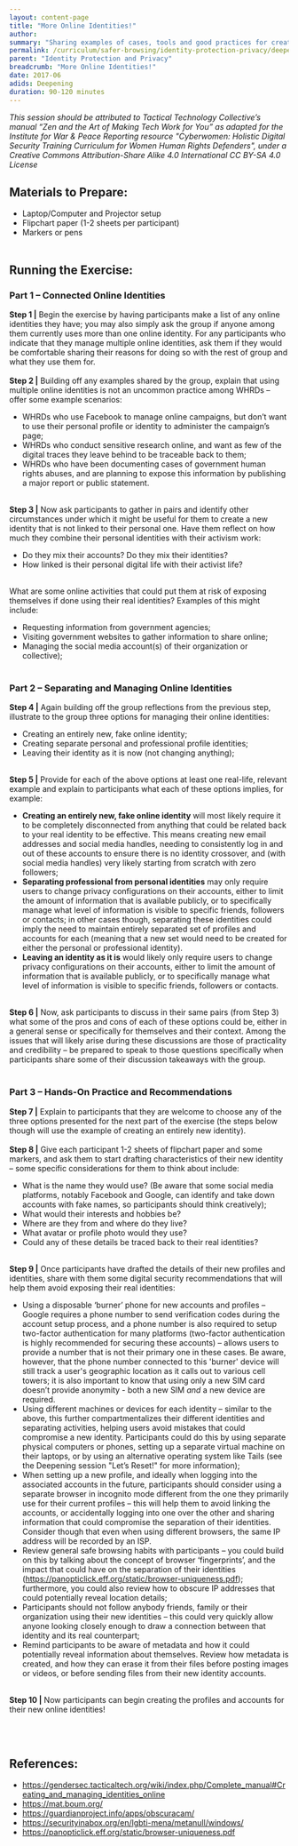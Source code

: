 ```yaml
---
layout: content-page
title: "More Online Identities!"
author: 
summary: "Sharing examples of cases, tools and good practices for creating online identities."
permalink: /curriculum/safer-browsing/identity-protection-privacy/deepening/more-online-identities/
parent: "Identity Protection and Privacy"
breadcrumb: "More Online Identities!"
date: 2017-06
adids: Deepening
duration: 90-120 minutes
---
```

*This session should be attributed to Tactical Technology Collective’s manual “Zen and the Art of Making Tech Work for You” as adapted for the Institute for War & Peace Reporting resource "Cyberwomen: Holistic Digital Security Training Curriculum for Women Human Rights Defenders", under a Creative Commons Attribution-Share Alike 4.0 International CC BY-SA 4.0 License*

## Materials to Prepare: 
- Laptop/Computer and Projector setup
- Flipchart paper (1-2 sheets per participant)
- Markers or pens
<br><br>

## Running the Exercise:

### Part 1 – Connected Online Identities
**Step 1 |** Begin the exercise by having participants make a list of any online identities they have; you may also simply ask the group if anyone among them currently uses more than one online identity. For any participants who indicate that they manage multiple online identities, ask them if they would be comfortable sharing their reasons for doing so with the rest of group and what they use them for.
<br><br>
**Step 2 |** Building off any examples shared by the group, explain that using multiple online identities is not an uncommon practice among WHRDs – offer some example scenarios:
- WHRDs who use Facebook to manage online campaigns, but don’t want to use their personal profile or identity to administer the campaign’s page;
- WHRDs who conduct sensitive research online, and want as few of the digital traces they leave behind to be traceable back to them;
- WHRDs who have been documenting cases of government human rights abuses, and are planning to expose this information by publishing a major report or public statement.
<br><br>

**Step 3 |** Now ask participants to gather in pairs and identify other circumstances under which it might be useful for them to create a new identity that is not linked to their personal one. Have them reflect on how much they combine their personal identities with their activism work:
- Do they mix their accounts? Do they mix their identities? 
- How linked is their personal digital life with their activist life? 
<br><br>

What are some online activities that could put them at risk of exposing themselves if done using their real identities? Examples of this might include:
- Requesting information from government agencies;
- Visiting government websites to gather information to share online;
- Managing the social media account(s) of their organization or collective);
<br><br>

### Part 2 – Separating and Managing Online Identities
**Step 4 |** Again building off the group reflections from the previous step, illustrate to the group three options for managing their online identities:
- Creating an entirely new, fake online identity;
- Creating separate personal and professional profile identities;
- Leaving their identity as it is now (not changing anything);
<br><br>

**Step 5 |** Provide for each of the above options at least one real-life, relevant example and explain to participants what each of these options implies, for example: 
- **Creating an entirely new, fake online identity** will most likely require it to be completely disconnected from anything that could be related back to your real identity to be effective. This means creating new email addresses and social media handles, needing to consistently log in and out of these accounts to ensure there is no identity crossover, and (with social media handles) very likely starting from scratch with zero followers;
- **Separating professional from personal identities** may only require users to change privacy configurations on their accounts, either to limit the amount of information that is available publicly, or to specifically manage what level of information is visible to specific friends, followers or contacts; in other cases though, separating these identities could imply the need to maintain entirely separated set of profiles and accounts for each (meaning that a new set would need to be created for either the personal or professional identity).
- **Leaving an identity as it is** would likely only require users to change privacy configurations on their accounts, either to limit the amount of information that is available publicly, or to specifically manage what level of information is visible to specific friends, followers or contacts.
<br><br>

**Step 6 |** Now, ask participants to discuss in their same pairs (from Step 3) what some of the pros and cons of each of these options could be, either in a general sense or specifically for themselves and their context. Among the issues that will likely arise during these discussions are those of practicality and credibility – be prepared to speak to those questions specifically when participants share some of their discussion takeaways with the group.
<br><br>

### Part 3 – Hands-On Practice and Recommendations
**Step 7 |** Explain to participants that they are welcome to choose any of the three options presented for the next part of the exercise (the steps below though will use the example of creating an entirely new identity).
<br><br>
**Step 8 |** Give each participant 1-2 sheets of flipchart paper and some markers, and ask them to start drafting characteristics of their new identity – some specific considerations for them to think about include:
- What is the name they would use? (Be aware that some social media platforms, notably Facebook and Google, can identify and take down accounts with fake names, so participants should think creatively);
- What would their interests and hobbies be? 
- Where are they from and where do they live? 
- What avatar or profile photo would they use?
- Could any of these details be traced back to their real identities?
<br><br>

**Step 9 |** Once participants have drafted the details of their new profiles and identities, share with them some digital security recommendations that will help them avoid exposing their real identities:
- Using a disposable ‘burner’ phone for new accounts and profiles – Google requires a phone number to send verification codes during the account setup process, and a phone number is also required to setup two-factor authentication for many platforms (two-factor authentication is highly recommended for securing these accounts) – allows users to provide a number that is not their primary one in these cases. Be aware, however, that the phone number connected to this 'burner' device will still track a user's geographic location as it calls out to various cell towers; it is also important to know that using only a new SIM card doesn’t provide anonymity - both a new SIM *and* a new device are required.
- Using different machines or devices for each identity – similar to the above, this further compartmentalizes their different identities and separating activities, helping users avoid mistakes that could compromise a new identity. Participants could do this by using separate physical computers or phones, setting up a separate virtual machine on their laptops, or by using an alternative operating system like Tails (see the Deepening session "Let’s Reset!" for more information); 	
- When setting up a new profile, and ideally when logging into the associated accounts in the future, participants should consider using a separate browser in incognito mode different from the one they primarily use for their current profiles – this will help them to avoid linking the accounts, or accidentally logging into one over the other and sharing information that could compromise the separation of their identities. Consider though that even when using different browsers, the same IP address will be recorded by an ISP.
- Review general safe browsing habits with participants – you could build on this by talking about the concept of browser ‘fingerprints’, and the impact that could have on the separation of their identities (<a href="https://panopticlick.eff.org/static/browser-uniqueness.pdf">https://panopticlick.eff.org/static/browser-uniqueness.pdf</a>); furthermore, you could also review how to obscure IP addresses that could potentially reveal location details;
- Participants should not follow anybody friends, family or their organization using their new identities – this could very quickly allow anyone looking closely enough to draw a connection between that identity and its real counterpart;
- Remind participants to be aware of metadata and how it could potentially reveal information about themselves. Review how metadata is created, and how they can erase it from their files before posting images or videos, or before sending files from their new identity accounts.
<br><br>

**Step 10 |** Now participants can begin creating the profiles and accounts for their new online identities!

<br><br>

## References:
- <a href="https://gendersec.tacticaltech.org/wiki/index.php/Complete_manual#Creating_and_managing_identities_online">https://gendersec.tacticaltech.org/wiki/index.php/Complete_manual#Creating_and_managing_identities_online</a>	
- <a href="https://mat.boum.org/">https://mat.boum.org/</a>
- <a href="https://guardianproject.info/apps/obscuracam/">https://guardianproject.info/apps/obscuracam/</a>
- <a href="https://securityinabox.org/en/lgbti-mena/metanull/windows/">https://securityinabox.org/en/lgbti-mena/metanull/windows/</a>  
- <a href="https://panopticlick.eff.org/static/browser-uniqueness.pdf">https://panopticlick.eff.org/static/browser-uniqueness.pdf</a> 	
